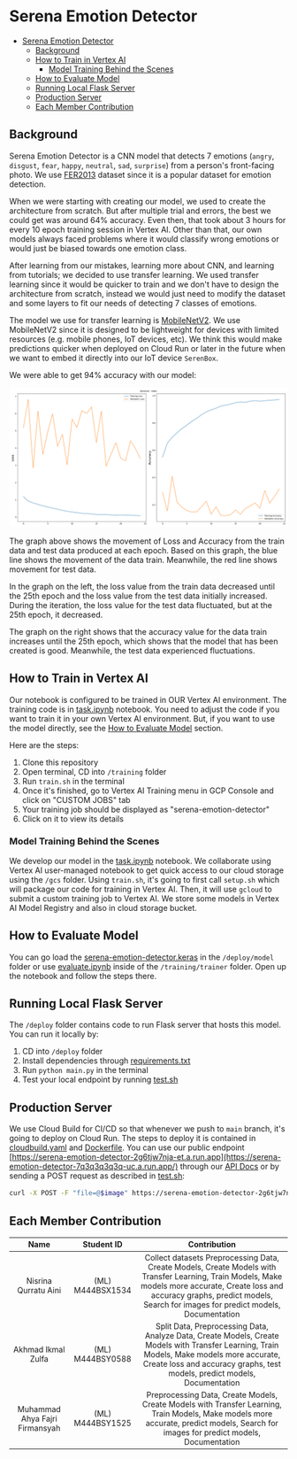 # Serena Emotion Detector

- [Serena Emotion Detector](#serena-emotion-detector)
  - [Background](#background)
  - [How to Train in Vertex AI](#how-to-train-in-vertex-ai)
    - [Model Training Behind the Scenes](#model-training-behind-the-scenes)
  - [How to Evaluate Model](#how-to-evaluate-model)
  - [Running Local Flask Server](#running-local-flask-server)
  - [Production Server](#production-server)
  - [Each Member Contribution](#each-member-contribution)

## Background

Serena Emotion Detector is a CNN model that detects 7 emotions (`angry`, `disgust`, `fear`, `happy`, `neutral`, `sad`, `surprise`) from a person's front-facing photo. We use [FER2013](https://www.kaggle.com/deadskull7/fer2013) dataset since it is a popular dataset for emotion detection.

When we were starting with creating our model, we used to create the architecture from scratch. But after multiple trial and errors, the best we could get was around 64% accuracy. Even then, that took about 3 hours for every 10 epoch training session in Vertex AI. Other than that, our own models always faced problems where it would classify wrong emotions or would just be biased towards one emotion class.

After learning from our mistakes, learning more about CNN, and learning from tutorials; we decided to use transfer learning. We used transfer learning since it would be quicker to train and we don't have to design the architecture from scratch, instead we would just need to modify the dataset and some layers to fit our needs of detecting 7 classes of emotions.

The model we use for transfer learning is [MobileNetV2](https://www.ict-srilanka.com/blog/what-is-mobilenetv2). We use MobileNetV2 since it is designed to be lightweight for devices with limited resources (e.g. mobile phones, IoT devices, etc). We think this would make predictions quicker when deployed on Cloud Run or later in the future when we want to embed it directly into our IoT device `SerenBox`.

We were able to get 94% accuracy with our model:

![Graph Loss and Accuracy](training/trainer/plots_serena-emotion-detector-eval.png)

The graph above shows the movement of Loss and Accuracy from the train data and test data produced at each epoch. Based on this graph, the blue line shows the movement of the data train. Meanwhile, the red line shows movement for test data.

In the graph on the left, the loss value from the train data decreased until the 25th epoch and the loss value from the test data initially increased. During the iteration, the loss value for the test data fluctuated, but at the 25th epoch, it decreased.

The graph on the right shows that the accuracy value for the data train increases until the 25th epoch, which shows that the model that has been created is good. Meanwhile, the test data experienced fluctuations.

## How to Train in Vertex AI

Our notebook is configured to be trained in OUR Vertex AI environment. The training code is in [task.ipynb](training/trainer/task.ipynb) notebook. You need to adjust the code if you want to train it in your own Vertex AI environment. But, if you want to use the model directly, see the [How to Evaluate Model](#how-to-evaluate-model) section.

Here are the steps:

1. Clone this repository
2. Open terminal, CD into `/training` folder
3. Run `train.sh` in the terminal
4. Once it's finished, go to Vertex AI Training menu in GCP Console and click on "CUSTOM JOBS" tab
5. Your training job should be displayed as "serena-emotion-detector"
6. Click on it to view its details

### Model Training Behind the Scenes

We develop our model in the [task.ipynb](training/trainer/task.ipynb) notebook. We collaborate using Vertex AI user-managed notebook to get quick access to our cloud storage using the `/gcs` folder. Using `train.sh`, it's going to first call `setup.sh` which will package our code for training in Vertex AI. Then, it will use `gcloud` to submit a custom training job to Vertex AI. We store some models in Vertex AI Model Registry and also in cloud storage bucket.

## How to Evaluate Model

You can go load the [serena-emotion-detector.keras](deploy/model/serena-emotion-detector.keras) in the `/deploy/model` folder or use [evaluate.ipynb](training/trainer/evaluate.ipynb) inside of the `/training/trainer` folder. Open up the notebook and follow the steps there.

## Running Local Flask Server

The `/deploy` folder contains code to run Flask server that hosts this model. You can run it locally by:

1. CD into `/deploy` folder
2. Install dependencies through [requirements.txt](deploy/requirements.txt)
3. Run `python main.py` in the terminal
4. Test your local endpoint by running [test.sh](deploy/test.sh)

## Production Server

We use Cloud Build for CI/CD so that whenever we push to `main` branch, it's going to deploy on Cloud Run. The steps to deploy it is contained in [cloudbuild.yaml](deploy/cloudbuild.yaml) and [Dockerfile](deploy/Dockerfile).
You can use our public endpoint [https://serena-emotion-detector-2g6tjw7nja-et.a.run.app](https://serena-emotion-detector-7q3q3q3q3q-uc.a.run.app/) through our [API Docs](https://serena-backend-2g6tjw7nja-et.a.run.app/api-docs/#/User%20Emotions/handleCallSerenaEmotionDetector) or by sending a POST request as described in [test.sh](deploy/test.sh):

```bash
curl -X POST -F "file=@$image" https://serena-emotion-detector-2g6tjw7nja-et.a.run.app/predict
```

## Each Member Contribution

|              Name              |    Student ID    |                                                                                                                  Contribution                                                                                                                  |
|:------------------------------:|:----------------:|:----------------------------------------------------------------------------------------------------------------------------------------------------------------------------------------------------------------------------------------------:|
|      Nisrina Qurratu Aini      | (ML) M444BSX1534 | Collect datasets Preprocessing Data,   Create Models, Create Models with Transfer Learning,  Train Models,  Make models more accurate,  Create loss and accuracy graphs,  predict models,  Search for images for predict models, Documentation |
|       Akhmad Ikmal Zulfa       | (ML) M444BSY0588 | Split Data,  Preprocessing Data,  Analyze Data,  Create Models, Create Models with Transfer Learning,  Train Models,  Make models more accurate,  Create loss and accuracy graphs,  test models, predict models,  Documentation                |
| Muhammad Ahya Fajri Firmansyah | (ML) M444BSY1525 | Preprocessing Data,  Create Models, Create Models with Transfer Learning,  Train Models,  Make models more accurate,   predict models,  Search for images for predict models, Documentation                                                    |
